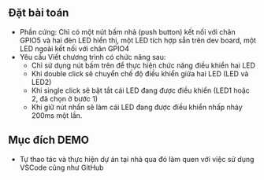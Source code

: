 ## Đặt bài toán 

- Phần cứng: Chỉ có một nút bấm nhả (push button) kết nối với chân GPIO5 và hai đèn LED hiển thị, một LED tích hợp sẵn trên dev board, một LED ngoài kết nối với chân GPIO4  
- Yêu cầu Viết chương trình có chức năng sau:
    + Chỉ sử dụng nút bấm trên để thực hiện chức năng điều khiển hai LED
    + Khi double click sẽ chuyển chế độ điều khiển giữa hai LED (LED và LED2)
    + Khi single click sẽ bật tắt cái LED đang được điều khiển (LED1 hoặc 2, đã chọn ở bước 1)
    + Khi giữ nút nhấn sẽ làm cái LED đang được điều khiển nhấp nháy 200ms một lần. 

## Mục đích DEMO

- Tự thao tác và thực hiện dự án tại nhà qua đó làm quen với việc sử dụng VSCode cũng như GitHub

